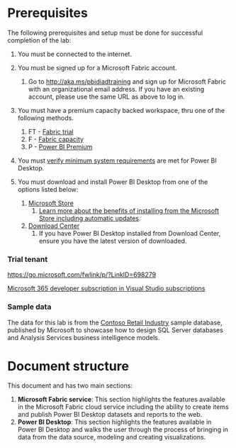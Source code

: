 # Prerequisites

The following prerequisites and setup must be done for successful completion of the lab:
1. You must be connected to the internet.
1. You must be signed up for a Microsoft Fabric account.
    1. Go to http://aka.ms/pbidiadtraining and sign up for Microsoft Fabric with an organizational email address. If you have an existing account, please use the same URL as above to log in.
1. You must have a premium capacity backed workspace, thru one of the following methods.
    1. FT - [Fabric trial](https://learn.microsoft.com/fabric/get-started/fabric-trial)    
    1. F - [Fabric capacity](https://learn.microsoft.com/fabric/enterprise/buy-subscription#buy-an-azure-sku)
    1. P - [Power BI Premium](https://learn.microsoft.com/power-bi/enterprise/service-admin-premium-purchase)
1. You must [verify minimum system requirements](https://docs.microsoft.com/power-bi/fundamentals/desktop-get-the-desktop#minimum-requirements) are met for Power BI Desktop.

1. You must download and install Power BI Desktop from one of the options listed below:
    1. [Microsoft Store](https://aka.ms/pbidesktop)
        1. [Learn more about the benefits of installing from the Microsoft Store including automatic updates](https://docs.microsoft.com/power-bi/fundamentals/desktop-get-the-desktop#install-as-an-app-from-the-microsoft-store).
    1. [Download Center](https://www.microsoft.com/en-us/download/details.aspx?id=58494)
        1. If you have Power BI Desktop installed from Download Center, ensure you have the latest version of downloaded.

### Trial tenant

https://go.microsoft.com/fwlink/p/?LinkID=698279

[Microsoft 365 developer subscription in Visual Studio subscriptions](https://docs.microsoft.com/visualstudio/subscriptions/vs-m365)

### Sample data

The data for this lab is from the [Contoso Retail Industry](https://www.microsoft.com/en-ca/download/details.aspx?id=18279) sample database, published by Microsoft to showcase how to design SQL Server databases and Analysis Services business intelligence models.

# Document structure

This document and has two main sections:
1. **Microsoft Fabric service**: This section highlights the features available in the Microsoft Fabric cloud service including the ability to create items and publish Power BI Desktop datasets and reports to the web.
1. **Power BI Desktop**: This section highlights the features available in Power BI Desktop and walks the user through the process of bringing in data from the data source, modeling and creating visualizations.